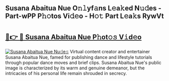 ## Susana Abaitua Nue O𝚗𝚕yf𝚊ns L𝚎a𝚔ed N𝚞𝚍es - Part-wPP P𝚑𝚘tos Vi𝚍𝚎o - H𝚘𝚝 Part L𝚎a𝚔s RywVt

# <h2><a href="http://kf485y.oniu.top/?m=Susana+Abaitua+Nue">🔗👉 🔴 Susana Abaitua Nue P𝚑ot𝚘𝚜 V𝚒d𝚎o</a></h2>

[![Susana Abaitua Nue Nu𝚍e𝚜](https://i.imgur.com/0qMVB7G.gif)](http://kf485y.oniu.top/?m=Susana+Abaitua+Nue)
Virtual content creator and entertainer Susana Abaitua Nue, famed for publishing dance and lifestyle tutorials through popular dance moves and brief clips. Susana Abaitua Nue's public image is characterized by its warm and genuine demeanor, but the intricacies of his personal life remain shrouded in secrecy.  
